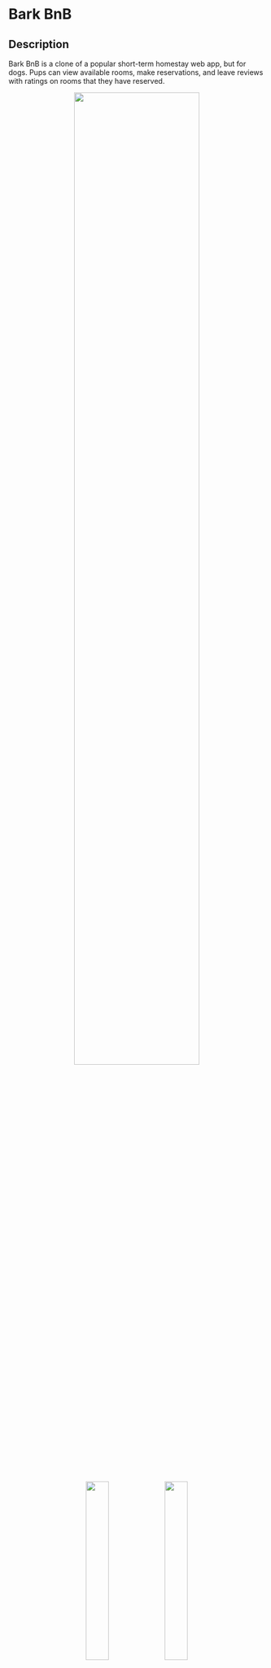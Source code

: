 # Bark BnB


## Description

Bark BnB is a clone of a popular short-term homestay web app, but for dogs. Pups can view available rooms, make reservations, and leave reviews with ratings on rooms that they have reserved.

<p align="center" dir="center">
  <img src="https://encrypted-tbn0.gstatic.com/images?q=tbn:ANd9GcTh8ESWKgLbML64zDbKAp03wfxyPx9atRfC1M2Q1f0q&s" alt="" width="70%" >
  <img src="https://encrypted-tbn0.gstatic.com/images?q=tbn:ANd9GcTh8ESWKgLbML64zDbKAp03wfxyPx9atRfC1M2Q1f0q&s" alt="" width="30%" >
  <img src="https://encrypted-tbn0.gstatic.com/images?q=tbn:ANd9GcTh8ESWKgLbML64zDbKAp03wfxyPx9atRfC1M2Q1f0q&s" alt="" width="30%" >
</p>

## Getting Started

### Dependencies

Bark BnB was created with Ruby 3.1.1 on Rails 7.0.4. on a postgreSQL server, and makes use of both the [bcrypt gem](https://github.com/bcrypt-ruby/bcrypt-ruby) and the [shrine gem](https://github.com/shrinerb/shrine).


### Installing

This app is currently in development, but can be cloned and run on a local server.

Navigate to your desired directory and use command,
```bash
  git clone https://github.com/kyle-pazdel/say-what.git
```
then bundle install all dependencies with,
```bash
  bash/bundle install
```

run the following commands to create a rails database and migrate.
```bash
  bash/rails db:create

  bash/rails db:migrate
```

Should you with to use the pup-themed seed data for both users and rooms, run the following command.
```bash
  bash/rails db:seed
```

### Executing program

To execute a local instance of Bark BnB start a rails server with
```bash
bash/rails server
```
and in your browser navigate to the default Rails server location **http://localhost:3000**



## Authors

<p>
  <a href="https://github.com/Rickienatividad">Rickie Natividad</a>

  <a href="https://github.com/avrrodriguez">Abraham V R Rodriguez</a>

  <a href="https://github.com/jackaubone">Jack Aubone</a>

  <a href="https://github.com/kyle-pazdel">Kyle Pazdel</a>
</p>
